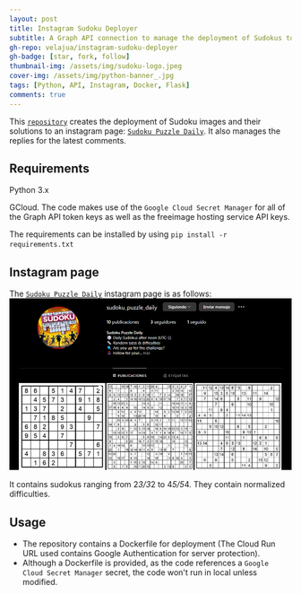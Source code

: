 ```yaml
---
layout: post
title: Instagram Sudoku Deployer
subtitle: A Graph API connection to manage the deployment of Sudokus to the [`Sudoku Puzzle Daily`](https://www.instagram.com/sudoku_puzzle_daily/) instagram page. 
gh-repo: velajua/instagram-sudoku-deployer
gh-badge: [star, fork, follow]
thumbnail-img: /assets/img/sudoku-logo.jpeg
cover-img: /assets/img/python-banner_.jpg
tags: [Python, API, Instagram, Docker, Flask]
comments: true
---
```


This [`repository`](https://github.com/velajua/instagram-sudoku-deployer) creates the deployment of Sudoku images and their solutions to an instagram page: [`Sudoku Puzzle Daily`](https://www.instagram.com/sudoku_puzzle_daily/). It also manages the replies for the latest comments.

## Requirements

Python 3.x

GCloud. The code makes use of the `Google Cloud Secret Manager` for all of the Graph API token keys as well as the freeimage hosting service API keys.

The requirements can be installed by using `pip install -r requirements.txt`

## Instagram page
The [`Sudoku Puzzle Daily`](https://www.instagram.com/sudoku_puzzle_daily/) instagram page is as follows:
![sudoku instagram page](/assets/img/sudoku-page.png)

It contains sudokus ranging from 2*3/3*2 to 4*5/5*4. They contain normalized difficulties. 

## Usage
- The repository contains a Dockerfile for deployment (The Cloud Run URL used contains Google Authentication for server protection).
- Although a Dockerfile is provided, as the code references a `Google Cloud Secret Manager` secret, the code won't run in local unless modified.
